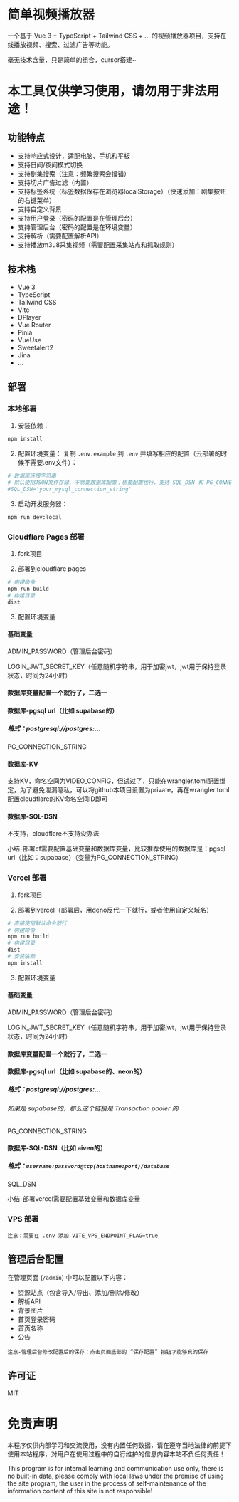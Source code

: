 # 简单视频播放器

一个基于 Vue 3 + TypeScript + Tailwind CSS + ... 的视频播放器项目，支持在线播放视频、搜索、过滤广告等功能。

毫无技术含量，只是简单的组合，cursor搭建~

# 本工具仅供学习使用，请勿用于非法用途！


## 功能特点

- 支持响应式设计，适配电脑、手机和平板
- 支持日间/夜间模式切换
- 支持剧集搜索（注意：频繁搜索会报错）
- 支持切片广告过滤（内置）
- 支持标签系统（标签数据保存在浏览器localStorage）（快速添加：剧集按钮的右键菜单）
- 支持自定义背景
- 支持用户登录（密码的配置是在管理后台）
- 支持管理后台（密码的配置是在环境变量）
- 支持解析（需要配置解析API）
- 支持播放m3u8采集视频（需要配置采集站点和抓取规则）

## 技术栈

- Vue 3
- TypeScript
- Tailwind CSS
- Vite
- DPlayer
- Vue Router
- Pinia
- VueUse
- Sweetalert2
- Jina
- ...

## 部署

### 本地部署

1. 安装依赖：
```bash
npm install
```

2. 配置环境变量：
复制 `.env.example` 到 `.env` 并填写相应的配置（云部署的时候不需要.env文件）：
```bash
# 数据库连接字符串
# 默认使用JSON文件存储，不需要数据库配置；想要配置也行，支持 SQL_DSN 和 PG_CONNECTION_STRING
#SQL_DSN='your_mysql_connection_string'
```

3. 启动开发服务器：
```bash
npm run dev:local
```

### Cloudflare Pages 部署

1. fork项目

2. 部署到cloudflare pages
```bash
# 构建命令
npm run build
# 构建目录
dist
```

3. 配置环境变量
#### 基础变量
ADMIN_PASSWORD（管理后台密码）

LOGIN_JWT_SECRET_KEY（任意随机字符串，用于加密jwt，jwt用于保持登录状态，时间为24小时）

#### 数据库变量配置一个就行了，二选一

#### 数据库-pgsql url（比如 supabase的）
##### 格式：postgresql://postgres:...
PG_CONNECTION_STRING

#### 数据库-KV
支持KV，命名空间为VIDEO_CONFIG，但试过了，只能在wrangler.toml配置绑定，为了避免泄漏隐私，可以将github本项目设置为private，再在wrangler.toml配置cloudflare的KV命名空间ID即可

#### 数据库-SQL-DSN
不支持，cloudflare不支持没办法

小结-部署cf需要配置基础变量和数据库变量，比较推荐使用的数据库是：pgsql url（比如：supabase）（变量为PG_CONNECTION_STRING）

### Vercel 部署

1. fork项目

2. 部署到vercel（部署后，用deno反代一下就行，或者使用自定义域名）
```bash
# 直接使用默认命令就行
# 构建命令
npm run build
# 构建目录
dist
# 安装依赖
npm install
```

3. 配置环境变量
#### 基础变量
ADMIN_PASSWORD（管理后台密码）

LOGIN_JWT_SECRET_KEY（任意随机字符串，用于加密jwt，jwt用于保持登录状态，时间为24小时）

#### 数据库变量配置一个就行了，二选一

#### 数据库-pgsql url（比如 supabase的、neon的）
##### 格式：postgresql://postgres:...
###### 如果是 supabase的，那么这个链接是 Transaction pooler 的
PG_CONNECTION_STRING

#### 数据库-SQL-DSN（比如 aiven的）
##### 格式：`username:password@tcp(hostname:port)/database`  
SQL_DSN

小结-部署vercel需要配置基础变量和数据库变量

### VPS 部署
```
注意：需要在 .env 添加 VITE_VPS_ENDPOINT_FLAG=true
```

## 管理后台配置

在管理页面 (`/admin`) 中可以配置以下内容：

- 资源站点（包含导入/导出、添加/删除/修改）
- 解析API
- 背景图片
- 首页登录密码
- 首页名称
- 公告

```
注意-管理后台修改配置后的保存：点击页面底部的 “保存配置” 按钮才能够真的保存
```

## 许可证

MIT 

# 免责声明

本程序仅供内部学习和交流使用，没有内置任何数据，请在遵守当地法律的前提下使用本站程序，对用户在使用过程中的自行维护的信息内容本站不负任何责任！

This program is for internal learning and communication use only, there is no built-in data, please comply with local laws under the premise of using the site program, the user in the process of self-maintenance of the information content of this site is not responsible!

